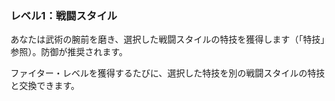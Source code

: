 ### レベル1：戦闘スタイル

あなたは武術の腕前を磨き、選択した戦闘スタイルの特技を獲得します（「特技」参照）。防御が推奨されます。

ファイター・レベルを獲得するたびに、選択した特技を別の戦闘スタイルの特技と交換できます。
